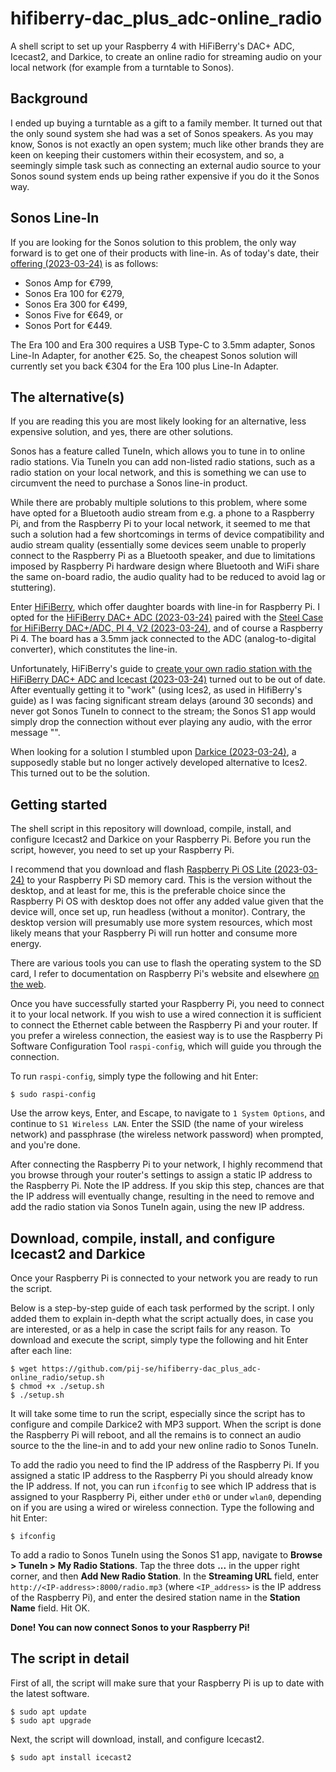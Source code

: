 # hifiberry-dac_plus_adc-online_radio
A shell script to set up your Raspberry 4 with HiFiBerry's DAC+ ADC, Icecast2, and Darkice, to create an online radio for streaming audio on your local network (for example from a turntable to Sonos).

## Background
I ended up buying a turntable as a gift to a family member. It turned out that the only sound system she had was a set of Sonos speakers. As you may know, Sonos is not exactly an open system; much like other brands they are keen on keeping their customers within their ecosystem, and so, a seemingly simple task such as connecting an external audio source to your Sonos sound system ends up being rather expensive if you do it the Sonos way.

## Sonos Line-In
If you are looking for the Sonos solution to this problem, the only way forward is to get one of their products with line-in. As of today's date, their [offering (2023-03-24)](https://support.sonos.com/en/article/use-line-in-on-sonos/) is as follows:

- Sonos Amp for €799,
- Sonos Era 100 for €279,
- Sonos Era 300 for €499,
- Sonos Five for €649, or
- Sonos Port for €449.

The Era 100 and Era 300 requires a USB Type-C to 3.5mm adapter, Sonos Line-In Adapter, for another €25. So, the cheapest Sonos solution will currently set you back €304 for the Era 100 plus Line-In Adapter.

## The alternative(s)
If you are reading this you are most likely looking for an alternative, less expensive solution, and yes, there are other solutions.

Sonos has a feature called TuneIn, which allows you to tune in to online radio stations. Via TuneIn you can add non-listed radio stations, such as a radio station on your local network, and this is something we can use to circumvent the need to purchase a Sonos line-in product.

While there are probably multiple solutions to this problem, where some have opted for a Bluetooth audio stream from e.g. a phone to a Raspberry Pi, and from the Raspberry Pi to your local network, it seemed to me that such a solution had a few shortcomings in terms of device compatibility and audio stream quality (essentially some devices seem unable to properly connect to the Raspberry Pi as a Bluetooth speaker, and due to limitations imposed by Raspberry Pi hardware design where Bluetooth and WiFi share the same on-board radio, the audio quality had to be reduced to avoid lag or stuttering).

Enter [HiFiBerry](https://www.hifiberry.com/), which offer daughter boards with line-in for Raspberry Pi. I opted for the [HiFiBerry DAC+ ADC (2023-03-24)](https://www.hifiberry.com/shop/boards/hifiberry-dac-adc/) paired with the [Steel Case for HiFiBerry DAC+/ADC, PI 4, V2 (2023-03-24)](https://www.hifiberry.com/shop/cases/steel-case-for-hifiberry-dac-pi-4/), and of course a Raspberry Pi 4. The board has a 3.5mm jack connected to the ADC (analog-to-digital converter), which constitutes the line-in.

Unfortunately, HiFiBerry's guide to [create your own radio station with the HiFiBerry DAC+ ADC and Icecast (2023-03-24)](https://www.hifiberry.com/docs/projects/create-your-own-radio-station-with-the-hifiberry-dac-adc-and-icecast/) turned out to be out of date. After eventually getting it to "work" (using Ices2, as used in HifiBerry's guide) as I was facing significant stream delays (around 30 seconds) and never got Sonos TuneIn to connect to the stream; the Sonos S1 app would simply drop the connection without ever playing any audio, with the error message "".

When looking for a solution I stumbled upon [Darkice (2023-03-24)](http://www.darkice.org/), a supposedly stable but no longer actively developed alternative to Ices2. This turned out to be the solution.

## Getting started
The shell script in this repository will download, compile, install, and configure Icecast2 and Darkice on your Raspberry Pi. Before you run the script, however, you need to set up your Raspberry Pi.

I recommend that you download and flash [Raspberry Pi OS Lite (2023-03-24)](https://www.raspberrypi.com/software/operating-systems/) to your Raspberry Pi SD memory card. This is the version without the desktop, and at least for me, this is the preferable choice since the Raspberry Pi OS with desktop does not offer any added value given that the device will, once set up, run headless (without a monitor). Contrary, the desktop version will presumably use more system resources, which most likely means that your Raspberry Pi will run hotter and consume more energy.

There are various tools you can use to flash the operating system to the SD card, I refer to documentation on Raspberry Pi's website and elsewhere [on the web](https://letmegooglethat.com/?q=how+to+flash+raspberry+pi+os+to+an+sd+card).

Once you have successfully started your Raspberry Pi, you need to connect it to your local network. If you wish to use a wired connection it is sufficient to connect the Ethernet cable between the Raspberry Pi and your router. If you prefer a wireless connection, the easiest way is to use the Raspberry Pi Software Configuration Tool `raspi-config`, which will guide you through the connection.

To run `raspi-config`, simply type the following and hit Enter:
```
$ sudo raspi-config
```

Use the arrow keys, Enter, and Escape, to navigate to `1 System Options`, and continue to `S1 Wireless LAN`. Enter the SSID (the name of your wireless network) and passphrase (the wireless network password) when prompted, and you're done.

After connecting the Raspberry Pi to your network, I highly recommend that you browse through your router's settings to assign a static IP address to the Raspberry Pi. Note the IP address. If you skip this step, chances are that the IP address will eventually change, resulting in the need to remove and add the radio station via Sonos TuneIn again, using the new IP address.

## Download, compile, install, and configure Icecast2 and Darkice
Once your Raspberry Pi is connected to your network you are ready to run the script.

Below is a step-by-step guide of each task performed by the script. I only added them to explain in-depth what the script actually does, in case you are interested, or as a help in case the script fails for any reason. To download and execute the script, simply type the following and hit Enter after each line:
```
$ wget https://github.com/pij-se/hifiberry-dac_plus_adc-online_radio/setup.sh
$ chmod +x ./setup.sh
$ ./setup.sh
```

It will take some time to run the script, especially since the script has to configure and compile Darkice2 with MP3 support. When the script is done the Raspberry Pi will reboot, and all the remains is to connect an audio source to the the line-in and to add your new online radio to Sonos TuneIn.

To add the radio you need to find the IP address of the Raspberry Pi. If you assigned a static IP address to the Raspberry Pi you should already know the IP address. If not, you can run `ifconfig` to see which IP address that is assigned to your Raspberry Pi, either under `eth0` or under `wlan0`, depending on if you are using a wired or wireless connection. Type the following and hit Enter:
```
$ ifconfig
```

To add a radio to Sonos TuneIn using the Sonos S1 app, navigate to **Browse > TuneIn > My Radio Stations**. Tap the three dots **...** in the upper right corner, and then **Add New Radio Station**. In the **Streaming URL** field, enter `http://<IP-address>:8000/radio.mp3` (where `<IP_address>` is the IP address of the Raspberry Pi), and enter the desired station name in the **Station Name** field. Hit OK.

**Done! You can now connect Sonos to your Raspberry Pi!**

## The script in detail
First of all, the script will make sure that your Raspberry Pi is up to date with the latest software.
```
$ sudo apt update
$ sudo apt upgrade
```

Next, the script will download, install, and configure Icecast2.
```
$ sudo apt install icecast2
```

